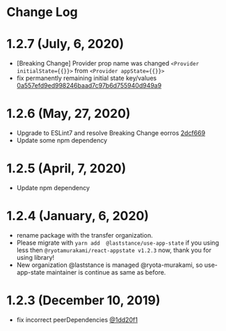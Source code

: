 # Change Log

# 1.2.7 (July, 6, 2020)

- [Breaking Change] Provider prop name was changed `<Provider initialState={{}}>` from `<Provider appState={{}}>`
- fix permanently remaining initial state key/values [0a557efd9ed998246baad7c97b6d755940d949a9](https://github.com/laststance/use-app-state/commit/0a557efd9ed998246baad7c97b6d755940d949a9)

# 1.2.6 (May, 27, 2020)

- Upgrade to ESLint7 and resolve Breaking Change eorros [2dcf669](https://github.com/laststance/use-app-state/commit/2dcf6698234919e1b07aaec0f703d142aa84ed31)
- Update some npm dependency

# 1.2.5 (April, 7, 2020)

- Update npm dependency

# 1.2.4 (January, 6, 2020)

- rename package with the transfer organization.
- Please migrate with `yarn add  @laststance/use-app-state` if you using less then `@ryotamurakami/react-appstate v1.2.3` now, thank you for using library!
- New organization @laststance is managed @ryota-murakami, so use-app-state maintainer is continue as same as before.


# 1.2.3 (December 10, 2019)
 - fix incorrect peerDependencies [@1dd20f1](https://github.com/ryota-murakami/react-appstate/commit/1dd20f12404bd5596ab31bbb865956d2723c0878)
